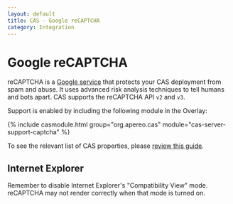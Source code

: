 ```yaml
---
layout: default
title: CAS - Google reCAPTCHA
category: Integration
---
```


# Google reCAPTCHA

reCAPTCHA is a [Google service](https://developers.google.com/recaptcha) that protects your CAS deployment from spam and abuse.
It uses advanced risk analysis techniques to tell humans and bots apart. CAS supports the reCAPTCHA API `v2` and `v3`.

Support is enabled by including the following module in the Overlay:

{% include casmodule.html group="org.apereo.cas" module="cas-server-support-captcha" %}

To see the relevant list of CAS properties, please [review this guide](../configuration/Configuration-Properties.html#google-recaptcha-integration).

## Internet Explorer

Remember to disable Internet Explorer's "Compatibility View" mode. reCAPTCHA may not render correctly when that mode is turned on.

